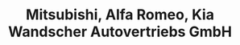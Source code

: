 ---
title: "Mitsubishi, Alfa Romeo, Kia Wandscher Autovertriebs GmbH"
url: /oldenburg/mitsubishi-alfa-romeo-kia-wandscher-autovertriebs-gmbh/
shop: Autohaus
---
